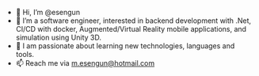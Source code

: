 - 👋 Hi, I’m @esengun
- 👀 I’m a software engineer, interested in backend development with .Net, CI/CD with docker, Augmented/Virtual Reality mobile applications, and simulation using Unity 3D.
- 🚀 I am passionate about learning new technologies, languages and tools.
- 📫 Reach me via m.esengun@hotmail.com

<!---
esengun/esengun is a ✨ special ✨ repository because its `README.md` (this file) appears on your GitHub profile.
You can click the Preview link to take a look at your changes.
--->
